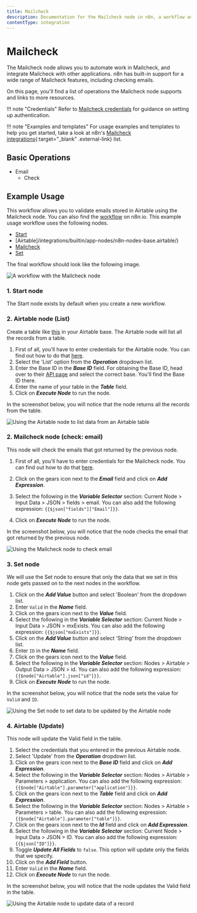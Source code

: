```yaml
---
title: Mailcheck
description: Documentation for the Mailcheck node in n8n, a workflow automation platform. Includes details of operations and configuration, and links to examples and credentials information.
contentType: integration
---
```


# Mailcheck

The Mailcheck node allows you to automate work in Mailcheck, and integrate Mailcheck with other applications. n8n has built-in support for a wide range of Mailcheck features, including checking emails. 

On this page, you'll find a list of operations the Mailcheck node supports and links to more resources.

!!! note "Credentials"
    Refer to [Mailcheck credentials](/integrations/builtin/credentials/mailcheck/) for guidance on setting up authentication. 

!!! note "Examples and templates"
    For usage examples and templates to help you get started, take a look at n8n's [Mailcheck integrations](https://n8n.io/integrations/mailcheck/){:target="_blank" .external-link} list.


## Basic Operations

* Email
    * Check

## Example Usage

This workflow allows you to validate emails stored in Airtable using the Mailcheck node. You can also find the [workflow](https://n8n.io/workflows/1055) on n8n.io. This example usage workflow uses the following nodes.
- [Start](/integrations/builtin/core-nodes/n8n-nodes-base.start/)
- [Airtable]/integrations/builtin/app-nodes/n8n-nodes-base.airtable/)
- [Mailcheck]()
- [Set](/integrations/builtin/core-nodes/n8n-nodes-base.set/)

The final workflow should look like the following image.

![A workflow with the Mailcheck node](/_images/integrations/builtin/app-nodes/mailcheck/workflow.png)

### 1. Start node

The Start node exists by default when you create a new workflow.

### 2. Airtable node (List)

Create a table like [this](https://airtable.com/shrDUFXWoHCuJjYjT) in your Airtable base. The Airtable node will list all the records from a table.

1. First of all, you'll have to enter credentials for the Airtable node. You can find out how to do that [here](/integrations/builtin/credentials/airtable/).
2. Select the 'List' option from the ***Operation*** dropdown list.
3. Enter the Base ID in the ***Base ID*** field. For obtaining the Base ID, head over to their [API page](https://airtable.com/api) and select the correct base. You'll find the Base ID there.
4. Enter the name of your table in the ***Table*** field.
5. Click on ***Execute Node*** to run the node.

In the screenshot below, you will notice that the node returns all the records from the table.

![Using the Airtable node to list data from an Airtable table](/_images/integrations/builtin/app-nodes/mailcheck/airtable_node.png)

### 2. Mailcheck node (check: email)

This node will check the emails that got returned by the previous node.

1. First of all, you'll have to enter credentials for the Mailcheck node. You can find out how to do that [here](/integrations/builtin/credentials/mailcheck/).

2. Click on the gears icon next to the ***Email*** field and click on ***Add Expression***.
3. Select the following in the ***Variable Selector*** section: Current Node > Input Data > JSON > fields > email. You can also add the following expression: `{{$json["fields"]["Email"]}}`.
4. Click on ***Execute Node*** to run the node.

In the screenshot below, you will notice that the node checks the email that got returned by the previous node.

![Using the Mailcheck node to check email](/_images/integrations/builtin/app-nodes/mailcheck/mailcheck_node.png)

### 3. Set node

We will use the Set node to ensure that only the data that we set in this node gets passed on to the next nodes in the workflow.

1. Click on the ***Add Value*** button and select 'Boolean' from the dropdown list.
2. Enter `Valid` in the ***Name*** field.
3. Click on the gears icon next to the ***Value*** field.
4. Select the following in the ***Variable Selector*** section: Current Node > Input Data > JSON > mxExists. You can also add the following expression: `{{$json["mxExists"]}}`.
5. Click on the ***Add Value*** button and select 'String' from the dropdown list.
6. Enter `ID` in the ***Name*** field.
7. Click on the gears icon next to the ***Value*** field.
8. Select the following in the ***Variable Selector*** section: Nodes > Airtable > Output Data > JSON > id. You can also add the following expression: `{{$node["Airtable"].json["id"]}}`.
9. Click on ***Execute Node*** to run the node.


In the screenshot below, you will notice that the node sets the value for `Valid` and `ID`.

![Using the Set node to set data to be updated by the Airtable node](/_images/integrations/builtin/app-nodes/mailcheck/set_node.png)

### 4. Airtable (Update)

This node will update the Valid field in the table.

1. Select the credentials that you entered in the previous Airtable node.
2. Select 'Update' from the ***Operation*** dropdown list.
3. Click on the gears icon next to the ***Base ID*** field and click on ***Add Expression***.
4. Select the following in the ***Variable Selector*** section: Nodes > Airtable > Parameters > application. You can also add the following expression: `{{$node["Airtable"].parameter["application"]}}`.
5. Click on the gears icon next to the ***Table*** field and click on ***Add Expression***.
6. Select the following in the ***Variable Selector*** section: Nodes > Airtable > Parameters > table. You can also add the following expression: `{{$node["Airtable"].parameter["table"]}}`.
7. Click on the gears icon next to the ***Id*** field and click on ***Add Expression***.
8. Select the following in the ***Variable Selector*** section: Current Node > Input Data > JSON > ID. You can also add the following expression: `{{$json["ID"]}}`.
9. Toggle ***Update All Fields*** to `false`. This option will update only the fields that we specify.
10. Click on the ***Add Field*** button.
11. Enter `Valid` in the ***Name*** field.
12. Click on ***Execute Node*** to run the node.

In the screenshot below, you will notice that the node updates the Valid field in the table.

![Using the Airtable node to update data of a record](/_images/integrations/builtin/app-nodes/mailcheck/airtable1_node.png)

